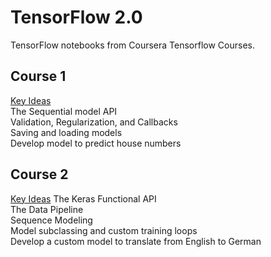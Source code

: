 # TensorFlow 2.0
 TensorFlow notebooks from Coursera Tensorflow Courses.

## Course 1  
 <ins>Key Ideas</ins>  
 The Sequential model API  
 Validation, Regularization, and Callbacks  
 Saving and loading models  
 Develop model to predict house numbers

## Course 2  
<ins>Key Ideas</ins> 
The Keras Functional API  
The Data Pipeline  
Sequence Modeling  
Model subclassing and custom training loops  
Develop a custom model to translate from English to German


 
